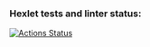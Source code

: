 ### Hexlet tests and linter status:
[![Actions Status](https://github.com/IgorKiryanov-2024/data-analytics-project-100/actions/workflows/hexlet-check.yml/badge.svg)](https://github.com/IgorKiryanov-2024/data-analytics-project-100/actions)